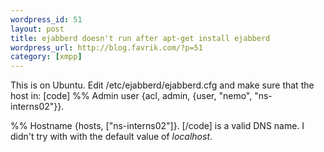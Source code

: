 ```yaml
--- 
wordpress_id: 51
layout: post
title: ejabberd doesn't run after apt-get install ejabberd
wordpress_url: http://blog.favrik.com/?p=51
category: [xmpp]
---
```

This is on Ubuntu.  Edit /etc/ejabberd/ejabberd.cfg and make sure that the host in:
[code]
%% Admin user
{acl, admin, {user, "nemo", "ns-interns02"}}.

%% Hostname
{hosts, ["ns-interns02"]}.
[/code]
is a valid DNS name.  I didn't try with with the default value of <em>localhost</em>.
